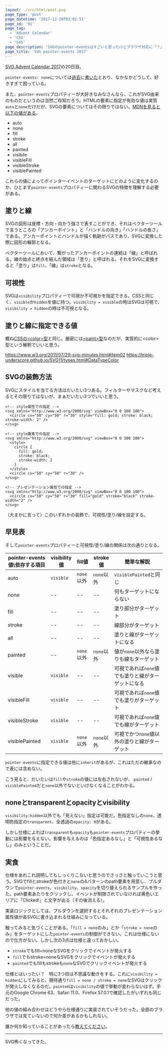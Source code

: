 ```yaml
---
layout: ./src/html/post.pug
page_type: 'post'
page_datetime: '2017-12-20T03:02:51'
page_id: '91'
page_tag:
  - 'Advent Calendar'
  - 'CSS'
  - 'SVG'
page_description: 'SVGのpointer-eventsはすごいと思ったけどブラウザ対応に「？」がある'
page_title: 'SVG pointer-events 2017'
---
```

[SVG Advent Calendar 2017](https://adventar.org/calendars/2475)の20日目。

`pointer-events: none`については[過去](http://dskd.jp/archives/7.html)に[書いた](http://dskd.jp/archives/85.html)とおり、なかなかどうして、好きすぎて困っている。

また、`pointer-events`プロパティーが大好きなみなさんなら、これがSVG由来のものだというのは当然ご存知だろう。HTMLの要素に指定が有効な値は実質`auto`と`none`だけだが、SVGの要素についてはその限りではない。[MDNを見ると以下の値がある](https://developer.mozilla.org/ja/docs/Web/CSS/pointer-events)。

- auto
- none
- fill
- stroke
- all
- painted
- visibile
- visibleFill
- visibleStroke
- visiblePainted

これらの値によってポインターイベントのターゲットにどのように変化するのか、ひとまず`pointer-events`プロパティーに関わるSVGの特徴を理解する必要がある。

## 塗りと線

SVGの図形は座標・方向・向かう強さで表すことができ、それはベクターツールで言うところの「アンカーポイント」と「ハンドルの向き」「ハンドルの長さ」である。アンカーポイントとハンドルが描く軌跡がパスであり、SVGに変換した際に図形の輪郭となる。

ベクターツールにおいて、繋がったアンカーポイントの連続は「線」と呼ばれる。線の始点と終点を結んだ領域は「塗り」と呼ばれる。それをSVGに変換すると「塗り」は`fill`、「線」は`stroke`となる。

## 可視性

SVGは`visibility`プロパティーで可視か不可視かを指定できる。CSSと同じく、`visible`か`hidden`を値に持つ。`visibility = visible`の時はSVGは可視で、`visibility = hidden`の時は不可視となる。

## 塗りと線に指定できる値

概ね[CSSの&lt;color&gt;型](https://www.w3.org/TR/css3-color/#valuea-def-color)と同じ。厳密には[&lt;paint&gt;型](https://www.w3.org/TR/SVG2/painting.html#SpecifyingPaint)なのだが、実質的に&lt;color&gt;型という解釈でいいと思う。

https://www.w3.org/2011/07/29-svg-minutes.html#item02
https://triple-underscore.github.io/SVG11/types.html#DataTypeColor

## SVGの装飾方法

SVGにスタイルを当てる方法はだいたい3つある。フィルターやマスクなど考えるとその限りではないが、まぁだいたい3つでいいと思う。

```
<!-- style属性での指定 -->
<svg xmlns="http://www.w3.org/2000/svg" viewBox="0 0 100 100">
  <circle cx="50" cy="50" r="30" style="fill: gold; stroke: black; stroke-width: 2" />
</svg>
```
```
<!-- style要素での指定 -->
<svg xmlns="http://www.w3.org/2000/svg" viewBox="0 0 100 100">
  <style>
    circle {
      fill: gold;
      stroke: black;
      stroke-width: 2
    }
  </style>
  <circle cx="50" cy="50" r="30" />
</svg>
```
```
<!-- プレゼンテーション属性での指定 -->
<svg xmlns="http://www.w3.org/2000/svg" viewBox="0 0 100 100">
  <circle cx="50" cy="50" r="30" fill="gold" stroke="black" stroke-width="2" />
</svg>
```

（大まかに言って）このいずれかの装飾で、可視性/塗り/線を設定する。

## 早見表

そして`pointer-events`プロパティーと可視性/塗り/線の関係は次の通りとなる。

| pointer-events値\依存する項目 | visibility値 | fill値    | stroke値  | 簡単な解説                        |
| ---------------------- | ----------- | -------- | -------- | ---------------------------- |
| auto                   | `visible`   | `none`以外 | `none`以外 | `visiblePainted`と同じ          |
| none                   | --          | --       | --       | 何もターゲットにならない                 |
| fill                   | --          | --       | --       | 塗り部分がターゲット                   |
| stroke                 | --          | --       | --       | 線部分がターゲット                    |
| all                    | --          | --       | --       | 塗りと線がターゲットになる                |
| painted                | --          | `none`以外 | `none`以外 | 値が`none`以外なら塗りも線もターゲット       |
| visible                | `visible`   | --       | --       | 可視であれば`none`値でも塗りと線がターゲットになる |
| visibleFill            | `visible`   | --       | --       | 可視であれば`none`値でも塗りがターゲット      |
| visibleStroke          | `visible`   | --       | --       | 可視であれば`none`値でも線がターゲット       |
| visiblePainted         | `visible`   | `none`以外 | `none`以外 | 可視でかつ`none`値以外の塗りと線がターゲット    |

`pointer-events`に指定できる値は他に`inherit`があるが、これはただの継承なので表には含めない。

こう見ると、だいたいは`fill`や`stroke`の値には左右されないが、 `painted` / `visiblePainted`だと`none`以外でないといけなくなることがわかる。

## noneとtransparentとopacityとvisibility

`visibility:hidden`以外でも「見えない」指定は可能だ。色指定なしの`none`、透明色指定の`transparent`、全透過の`opacity: 0`がある。

しかし仕様によれば`transparent`も`opacity`も`pointer-events`プロパティーの挙動には影響を与えない。影響を与えるのは「色指定あるなし」と「可視性あるなし」のみということだ。

## 実食

仕様をあれこれ説明してもしっくりこないと思うのでさっさと触っていこうと思う。SVGでfillとstrokeが色付きと`none`の4パターンのpath要素を用意し、プルダウンで`pointer-events`、`visibility`、`opacity`を切り替えられるサンプルを作った。path要素あたりをクリックし、イベントが制限されていなければ黄色いエリアに「Clicked!」と文字が出る（その後消える）。

実装ロジックとしては、プルダウンを選択するとそれぞれのプレゼンテーション属性値が各SVGに書き込まれる仕組みになっている。

<script async src="https://jsfiddle.net/maumqdrv/1/embed/"></script>

触ってみると気づくことがある。「`fill = none`のみ」とか「`stroke = none`のみ」をターゲットにした`pointer-events`の制御ができない。これは仕様にないので仕方がない。しかし次の3点は仕様と違っておかしい。

- `stroke`でもfill=noneなSVGをクリックでイベントが発火する
- `fill`でもstroke=noneなSVGをクリックでイベントが発火する
- `painted`でもfillもstrokeも`none`なSVGでクリックイベントが発火する

仕様とはいったい？　特に3つ目は不思議な動きをする。これに`visibility = hidden`にしてみると、期待通り`fill = none / stroke = none`なSVGはクリックが発火しなくなるのだ。`painted`は`visibility`の値で挙動が変わらないはず。手元のGoogle Chrome 63、Safari 11.0、Firefox 57.0.1で確認したがいずれも同じだった。

他の値の組み合わせはどうやら仕様通りに実装されていそうだった。全部のブラウザでは見ていないので何か差があるかもしれない。

誰か何か知っていることがあったら[教えてください](https://twitter.com/o_ti)。

----

SVG怖くなってきた。
